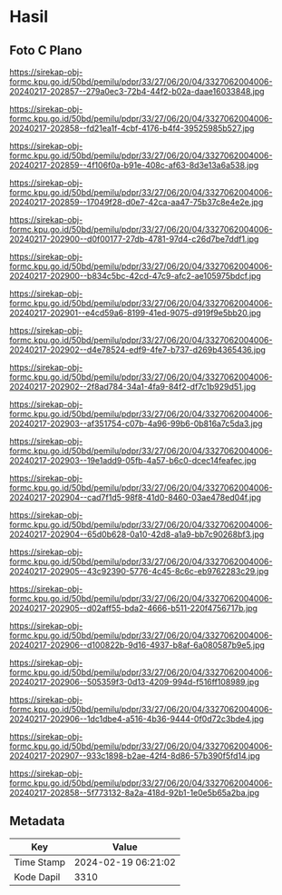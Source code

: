 # Hasil

## Foto C Plano

https://sirekap-obj-formc.kpu.go.id/50bd/pemilu/pdpr/33/27/06/20/04/3327062004006-20240217-202857--279a0ec3-72b4-44f2-b02a-daae16033848.jpg

https://sirekap-obj-formc.kpu.go.id/50bd/pemilu/pdpr/33/27/06/20/04/3327062004006-20240217-202858--fd21ea1f-4cbf-4176-b4f4-39525985b527.jpg

https://sirekap-obj-formc.kpu.go.id/50bd/pemilu/pdpr/33/27/06/20/04/3327062004006-20240217-202859--4f106f0a-b91e-408c-af63-8d3e13a6a538.jpg

https://sirekap-obj-formc.kpu.go.id/50bd/pemilu/pdpr/33/27/06/20/04/3327062004006-20240217-202859--17049f28-d0e7-42ca-aa47-75b37c8e4e2e.jpg

https://sirekap-obj-formc.kpu.go.id/50bd/pemilu/pdpr/33/27/06/20/04/3327062004006-20240217-202900--d0f00177-27db-4781-97d4-c26d7be7ddf1.jpg

https://sirekap-obj-formc.kpu.go.id/50bd/pemilu/pdpr/33/27/06/20/04/3327062004006-20240217-202900--b834c5bc-42cd-47c9-afc2-ae105975bdcf.jpg

https://sirekap-obj-formc.kpu.go.id/50bd/pemilu/pdpr/33/27/06/20/04/3327062004006-20240217-202901--e4cd59a6-8199-41ed-9075-d919f9e5bb20.jpg

https://sirekap-obj-formc.kpu.go.id/50bd/pemilu/pdpr/33/27/06/20/04/3327062004006-20240217-202902--d4e78524-edf9-4fe7-b737-d269b4365436.jpg

https://sirekap-obj-formc.kpu.go.id/50bd/pemilu/pdpr/33/27/06/20/04/3327062004006-20240217-202902--2f8ad784-34a1-4fa9-84f2-df7c1b929d51.jpg

https://sirekap-obj-formc.kpu.go.id/50bd/pemilu/pdpr/33/27/06/20/04/3327062004006-20240217-202903--af351754-c07b-4a96-99b6-0b816a7c5da3.jpg

https://sirekap-obj-formc.kpu.go.id/50bd/pemilu/pdpr/33/27/06/20/04/3327062004006-20240217-202903--19e1add9-05fb-4a57-b6c0-dcec14feafec.jpg

https://sirekap-obj-formc.kpu.go.id/50bd/pemilu/pdpr/33/27/06/20/04/3327062004006-20240217-202904--cad7f1d5-98f8-41d0-8460-03ae478ed04f.jpg

https://sirekap-obj-formc.kpu.go.id/50bd/pemilu/pdpr/33/27/06/20/04/3327062004006-20240217-202904--65d0b628-0a10-42d8-a1a9-bb7c90268bf3.jpg

https://sirekap-obj-formc.kpu.go.id/50bd/pemilu/pdpr/33/27/06/20/04/3327062004006-20240217-202905--43c92390-5776-4c45-8c6c-eb9762283c29.jpg

https://sirekap-obj-formc.kpu.go.id/50bd/pemilu/pdpr/33/27/06/20/04/3327062004006-20240217-202905--d02aff55-bda2-4666-b511-220f4756717b.jpg

https://sirekap-obj-formc.kpu.go.id/50bd/pemilu/pdpr/33/27/06/20/04/3327062004006-20240217-202906--d100822b-9d16-4937-b8af-6a080587b9e5.jpg

https://sirekap-obj-formc.kpu.go.id/50bd/pemilu/pdpr/33/27/06/20/04/3327062004006-20240217-202906--505359f3-0d13-4209-994d-f516ff108989.jpg

https://sirekap-obj-formc.kpu.go.id/50bd/pemilu/pdpr/33/27/06/20/04/3327062004006-20240217-202906--1dc1dbe4-a516-4b36-9444-0f0d72c3bde4.jpg

https://sirekap-obj-formc.kpu.go.id/50bd/pemilu/pdpr/33/27/06/20/04/3327062004006-20240217-202907--933c1898-b2ae-42f4-8d86-57b390f5fd14.jpg

https://sirekap-obj-formc.kpu.go.id/50bd/pemilu/pdpr/33/27/06/20/04/3327062004006-20240217-202858--5f773132-8a2a-418d-92b1-1e0e5b65a2ba.jpg


## Metadata

| Key        | Value               |
| ---------- | ------------------- |
| Time Stamp | 2024-02-19 06:21:02 |
| Kode Dapil | 3310                |



